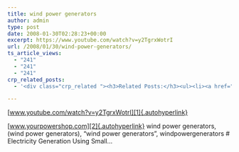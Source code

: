 ```yaml
---
title: wind power generators
author: admin
type: post
date: 2008-01-30T02:28:23+00:00
excerpt: https://www.youtube.com/watch?v=y2TgrxWotrI
url: /2008/01/30/wind-power-generators/
ts_article_views:
  - "241"
  - "241"
  - "241"
crp_related_posts:
  - '<div class="crp_related "><h3>Related Posts:</h3><ul><li><a href="https://scdhub.org/2017/12/25/wastewater-treatment-and-biosolids-management/"    ><img src="https://scdhub.org/wp-content/uploads/2017/12/wastewater-treatment-and-biosoli-150x150.jpg" alt="Wastewater treatment and Biosolids management" title="Wastewater treatment and Biosolids management" width="150" height="150" class="crp_thumb crp_featured" /><span class="crp_title">Wastewater treatment and Biosolids management</span></a></li><li><a href="https://scdhub.org/2017/12/29/women-and-water-a-video-by-water-for-people-3/"    ><img src="https://scdhub.org/wp-content/uploads/2017/12/women-and-water-a-video-by-water-150x150.jpg" alt="Women and Water &#8211; a Video by Water For People" title="Women and Water &#8211; a Video by Water For People" width="150" height="150" class="crp_thumb crp_featured" /><span class="crp_title">Women and Water &#8211; a Video by Water For People</span></a></li><li><a href="https://scdhub.org/2017/10/25/upflow-anaerobic-sludge-blanket/"    ><img src="https://scdhub.org/wp-content/uploads/2017/10/upflow-anaerobic-sludge-blanket-150x150.jpg" alt="upflow anaerobic sludge blanket" title="upflow anaerobic sludge blanket" width="150" height="150" class="crp_thumb crp_featured" /><span class="crp_title">upflow anaerobic sludge blanket</span></a></li><li><a href="https://scdhub.org/2017/10/01/diy-18650-cell-power-wall/"    ><img src="https://scdhub.org/wp-content/uploads/2017/10/Screen-Shot-2017-09-30-at-6.36.35-PM-150x150.png" alt="Home Brewed Power Walls" title="Home Brewed Power Walls" width="150" height="150" class="crp_thumb crp_featured" /><span class="crp_title">Home Brewed Power Walls</span></a></li><li><a href="https://scdhub.org/2018/01/06/sanitation-in-emergencies/"    ><img src="https://scdhub.org/wp-content/plugins/contextual-related-posts/default.png" alt="Sanitation in Emergencies" title="Sanitation in Emergencies" width="150" height="150" class="crp_thumb crp_default" /><span class="crp_title">Sanitation in Emergencies</span></a></li><li><a href="https://scdhub.org/2017/12/12/rainwater-harvesting-combined-with-slow-sand-filter/"    ><img src="https://scdhub.org/wp-content/uploads/2017/12/rainwater-harvesting-combined-wi-150x150.jpg" alt="rainwater harvesting combined with slow sand filter" title="rainwater harvesting combined with slow sand filter" width="150" height="150" class="crp_thumb crp_featured" /><span class="crp_title">rainwater harvesting combined with slow sand filter</span></a></li></ul><div class="crp_clear"></div></div>'

---
```

[www.youtube.com/watch?v=y2TgrxWotrI][1]{.autohyperlink} 

[www.yourpowershop.com][2]{.autohyperlink} wind power generators,(wind power generators), &#8220;wind power generators&#8221;, windpowergenerators # Electricity Generation Using Small&#8230;

 [1]: https://www.youtube.com/watch?v=y2TgrxWotrI
 [2]: http://www.yourpowershop.com